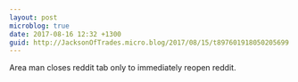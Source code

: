 ```yaml
---
layout: post
microblog: true
date: 2017-08-16 12:32 +1300
guid: http://JacksonOfTrades.micro.blog/2017/08/15/t897601918050205699.html
---
```

Area man closes reddit tab only to immediately reopen reddit.
